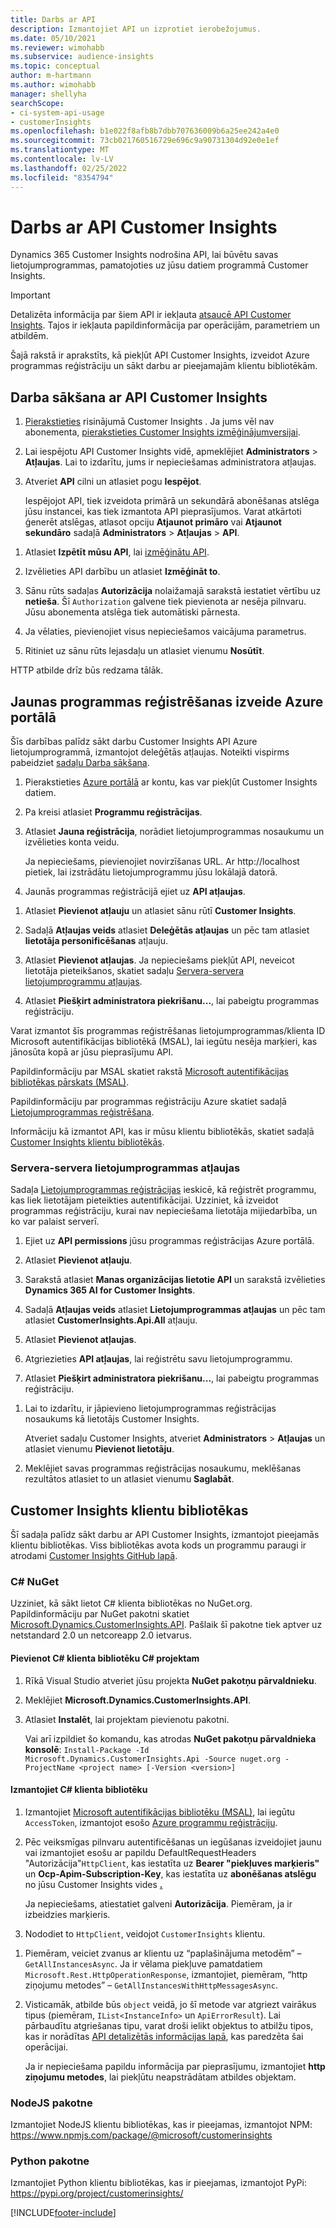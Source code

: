 ```yaml
---
title: Darbs ar API
description: Izmantojiet API un izprotiet ierobežojumus.
ms.date: 05/10/2021
ms.reviewer: wimohabb
ms.subservice: audience-insights
ms.topic: conceptual
author: m-hartmann
ms.author: wimohabb
manager: shellyha
searchScope:
- ci-system-api-usage
- customerInsights
ms.openlocfilehash: b1e022f8afb8b7dbb707636009b6a25ee242a4e0
ms.sourcegitcommit: 73cb021760516729e696c9a90731304d92e0e1ef
ms.translationtype: MT
ms.contentlocale: lv-LV
ms.lasthandoff: 02/25/2022
ms.locfileid: "8354794"
---
```

# <a name="work-with-customer-insights-apis"></a>Darbs ar API Customer Insights

Dynamics 365 Customer Insights nodrošina API, lai būvētu savas lietojumprogrammas, pamatojoties uz jūsu datiem programmā Customer Insights.

> [!IMPORTANT]
> Detalizēta informācija par šiem API ir iekļauta [atsaucē API Customer Insights](https://developer.ci.ai.dynamics.com/api-details#api=CustomerInsights). Tajos ir iekļauta papildinformācija par operācijām, parametriem un atbildēm.

Šajā rakstā ir aprakstīts, kā piekļūt API Customer Insights, izveidot Azure programmas reģistrāciju un sākt darbu ar pieejamajām klientu bibliotēkām.

## <a name="get-started-trying-the-customer-insights-apis"></a>Darba sākšana ar API Customer Insights

1. [Pierakstieties](https://home.ci.ai.dynamics.com) risinājumā Customer Insights . Ja jums vēl nav abonementa, [pierakstieties Customer Insights izmēģinājumversijai](https://aka.ms/tryci).

1. Lai iespējotu API Customer Insights vidē, apmeklējiet **Administrators** > **Atļaujas**. Lai to izdarītu, jums ir nepieciešamas administratora atļaujas.

1. Atveriet **API** cilni un atlasiet pogu **Iespējot**.    
 
   Iespējojot API, tiek izveidota primārā un sekundārā abonēšanas atslēga jūsu instancei, kas tiek izmantota API pieprasījumos. Varat atkārtoti ģenerēt atslēgas, atlasot opciju **Atjaunot primāro** vai **Atjaunot sekundāro** sadaļā **Administrators** > **Atļaujas** > **API**.

<!--  :::image type="content" source="media/enable-apis.gif" alt-text="Enable Customer Insights APIs."::: -->

1. Atlasiet **Izpētīt mūsu API**, lai [izmēģinātu API](https://developer.ci.ai.dynamics.com/api-details#api=CustomerInsights&operation=Get-all-instances).

1. Izvēlieties API darbību un atlasiet **Izmēģināt to**.

1. Sānu rūts sadaļas **Autorizācija** nolaižamajā sarakstā iestatiet vērtību uz **netieša**. Šī `Authorization` galvene tiek pievienota ar nesēja pilnvaru. Jūsu abonementa atslēga tiek automātiski pārnesta.
  
1. Ja vēlaties, pievienojiet visus nepieciešamos vaicājuma parametrus.

1. Ritiniet uz sānu rūts lejasdaļu un atlasiet vienumu **Nosūtīt**.

HTTP atbilde drīz būs redzama tālāk.

<!--   :::image type="content" source="media/try-apis.gif" alt-text="How to test the APIs."::: -->

## <a name="create-a-new-app-registration-in-the-azure-portal"></a>Jaunas programmas reģistrēšanas izveide Azure portālā

Šīs darbības palīdz sākt darbu Customer Insights API Azure lietojumprogrammā, izmantojot deleģētās atļaujas. Noteikti vispirms pabeidziet [sadaļu Darba sākšana](#get-started-trying-the-customer-insights-apis).

1. Pierakstieties [Azure portālā](https://portal.azure.com) ar kontu, kas var piekļūt Customer Insights datiem.

1. Pa kreisi atlasiet **Programmu reģistrācijas**.

1. Atlasiet **Jauna reģistrācija**, norādiet lietojumprogrammas nosaukumu un izvēlieties konta veidu.
 
   Ja nepieciešams, pievienojiet novirzīšanas URL. Ar http://localhost pietiek, lai izstrādātu lietojumprogrammu jūsu lokālajā datorā.

1. Jaunās programmas reģistrācijā ejiet uz **API atļaujas**.

<!--   :::image type="content" source="media/app-registration-1.gif" alt-text="How to set API permissions in App registration."::: -->

1. Atlasiet **Pievienot atļauju** un atlasiet sānu rūtī **Customer Insights**.

1. Sadaļā **Atļaujas veids** atlasiet **Deleģētās atļaujas** un pēc tam atlasiet **lietotāja personificēšanas** atļauju.

1. Atlasiet **Pievienot atļaujas**. Ja nepieciešams piekļūt API, neveicot lietotāja pieteikšanos, skatiet sadaļu [Servera-servera lietojumprogrammu atļaujas](#server-to-server-application-permissions).

1. Atlasiet **Piešķirt administratora piekrišanu...**, lai pabeigtu programmas reģistrāciju.

Varat izmantot šīs programmas reģistrēšanas lietojumprogrammas/klienta ID Microsoft autentifikācijas bibliotēkā (MSAL), lai iegūtu nesēja marķieri, kas jānosūta kopā ar jūsu pieprasījumu API.

<!-- :::image type="content" source="media/grant-admin-consent.gif" alt-text="How to grant admin consent."::: -->

Papildinformāciju par MSAL skatiet rakstā [Microsoft autentifikācijas bibliotēkas pārskats (MSAL)](/azure/active-directory/develop/msal-overview).

Papildinformāciju par programmas reģistrāciju Azure skatiet sadaļā [Lietojumprogrammas reģistrēšana](/azure/active-directory/develop/quickstart-register-app.md#register-an-application).

Informāciju kā izmantot API, kas ir mūsu klientu bibliotēkās, skatiet sadaļā [Customer Insights klientu bibliotēkās](#customer-insights-client-libraries).

### <a name="server-to-server-application-permissions"></a>Servera-servera lietojumprogrammas atļaujas

Sadaļa [Lietojumprogrammas reģistrācijas](#create-a-new-app-registration-in-the-azure-portal) ieskicē, kā reģistrēt programmu, kas liek lietotājam pieteikties autentifikācijai. Uzziniet, kā izveidot programmas reģistrāciju, kurai nav nepieciešama lietotāja mijiedarbība, un ko var palaist serverī.

1. Ejiet uz **API permissions** jūsu programmas reģistrācijas Azure portālā.

1. Atlasiet **Pievienot atļauju**. 

1. Sarakstā atlasiet **Manas organizācijas lietotie API** un sarakstā izvēlieties **Dynamics 365 AI for Customer Insights**. 

1. Sadaļā **Atļaujas veids** atlasiet **Lietojumprogrammas atļaujas** un pēc tam atlasiet **CustomerInsights.Api.All** atļauju.

1. Atlasiet **Pievienot atļaujas**.

1. Atgriezieties **API atļaujas**, lai reģistrētu savu lietojumprogrammu.

1. Atlasiet **Piešķirt administratora piekrišanu...**, lai pabeigtu programmas reģistrāciju.

 <!--  :::image type="content" source="media/grant-admin-consent.gif" alt-text="How to grant admin consent."::: -->

1. Lai to izdarītu, ir jāpievieno lietojumprogrammas reģistrācijas nosaukums kā lietotājs Customer Insights.  
   
   Atveriet sadaļu Customer Insights, atveriet **Administrators** > **Atļaujas** un atlasiet vienumu **Pievienot lietotāju**.

1. Meklējiet savas programmas reģistrācijas nosaukumu, meklēšanas rezultātos atlasiet to un atlasiet vienumu **Saglabāt**.

## <a name="customer-insights-client-libraries"></a>Customer Insights klientu bibliotēkas

Šī sadaļa palīdz sākt darbu ar API Customer Insights, izmantojot pieejamās klientu bibliotēkas. Viss bibliotēkas avota kods un programmu paraugi ir atrodami [Customer Insights GitHub lapā](https://github.com/microsoft/Dynamics365-CustomerInsights-Client-Libraries). 

### <a name="c-nuget"></a>C# NuGet

Uzziniet, kā sākt lietot C# klienta bibliotēkas no NuGet.org. Papildinformāciju par NuGet pakotni skatiet [Microsoft.Dynamics.CustomerInsights.API](https://www.nuget.org/packages/Microsoft.Dynamics.CustomerInsights.Api/). Pašlaik šī pakotne tiek aptver uz netstandard 2.0 un netcoreapp 2.0 ietvarus.

#### <a name="add-the-c-client-library-to-a-c-project"></a>Pievienot C# klienta bibliotēku C# projektam

1. Rīkā Visual Studio atveriet jūsu projekta **NuGet pakotņu pārvaldnieku**.

1. Meklējiet **Microsoft.Dynamics.CustomerInsights.API**.

1. Atlasiet **Instalēt**, lai projektam pievienotu pakotni.
 
   Vai arī izpildiet šo komandu, kas atrodas **NuGet pakotņu pārvaldnieka konsolē**: `Install-Package -Id Microsoft.Dynamics.CustomerInsights.Api -Source nuget.org -ProjectName <project name> [-Version <version>]`

 <!--  :::image type="content" source="media/visual-studio-nuget-package.gif" alt-text="Add NuGet package to Visual Studio project."::: -->

#### <a name="use-the-c-client-library"></a>Izmantojiet C# klienta bibliotēku

1. Izmantojiet [Microsoft autentifikācijas bibliotēku (MSAL)](/azure/active-directory/develop/msal-overview), lai iegūtu `AccessToken`, izmantojot esošo [Azure programmu reģistrāciju](#create-a-new-app-registration-in-the-azure-portal).

1. Pēc veiksmīgas pilnvaru autentificēšanas un iegūšanas izveidojiet jaunu vai izmantojiet esošu ar papildu DefaultRequestHeaders "Autorizācija"`HttpClient`, kas iestatīta uz **Bearer "piekļuves marķieris"** un **Ocp-Apim-Subscription-Key**, kas iestatīta uz **abonēšanas atslēgu** no jūsu Customer Insights vides [**.**](#get-started-trying-the-customer-insights-apis)   
 
   Ja nepieciešams, atiestatiet galveni **Autorizācija**. Piemēram, ja ir izbeidzies marķieris.

1. Nododiet to `HttpClient`, veidojot `CustomerInsights` klientu.

<!--   :::image type="content" source="media/httpclient-sample.png" alt-text="Sample of httpclient."::: -->

1. Piemēram, veiciet zvanus ar klientu uz “paplašinājuma metodēm” – `GetAllInstancesAsync`. Ja ir vēlama piekļuve pamatdatiem `Microsoft.Rest.HttpOperationResponse`, izmantojiet, piemēram, “http ziņojumu metodes” – `GetAllInstancesWithHttpMessagesAsync`.

1. Visticamāk, atbilde būs `object` veidā, jo šī metode var atgriezt vairākus tipus (piemēram, `IList<InstanceInfo>` un `ApiErrorResult`). Lai pārbaudītu atgriešanas tipu, varat droši ielikt objektus to atbilžu tipos, kas ir norādītas [API detalizētās informācijas lapā](https://developer.ci.ai.dynamics.com/api-details#api=CustomerInsights), kas paredzēta šai operācijai.    
   
   Ja ir nepieciešama papildu informācija par pieprasījumu, izmantojiet **http ziņojumu metodes**, lai piekļūtu neapstrādātam atbildes objektam.

### <a name="nodejs-package"></a>NodeJS pakotne

Izmantojiet NodeJS klientu bibliotēkas, kas ir pieejamas, izmantojot NPM: https://www.npmjs.com/package/@microsoft/customerinsights

### <a name="python-package"></a>Python pakotne

Izmantojiet Python klientu bibliotēkas, kas ir pieejamas, izmantojot PyPi: https://pypi.org/project/customerinsights/

[!INCLUDE[footer-include](../includes/footer-banner.md)]

